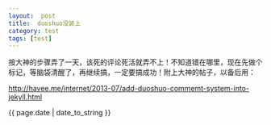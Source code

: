 ```yaml
---
layout:  post
title:  duoshuo没装上
category: test
tags: [test]
---
```

<p>按大神的步骤弄了一天，该死的评论死活就弄不上！不知道错在哪里，现在先做个标记，等脑袋清醒了，再继续搞，一定要搞成功！附上大神的帖子，以备后用：</p><p><a href="http://havee.me/internet/2013-07/add-duoshuo-commemt-system-into-jekyll.html">http://havee.me/internet/2013-07/add-duoshuo-commemt-system-into-jekyll.html</a></p>
{{ page.date | date_to_string }}
